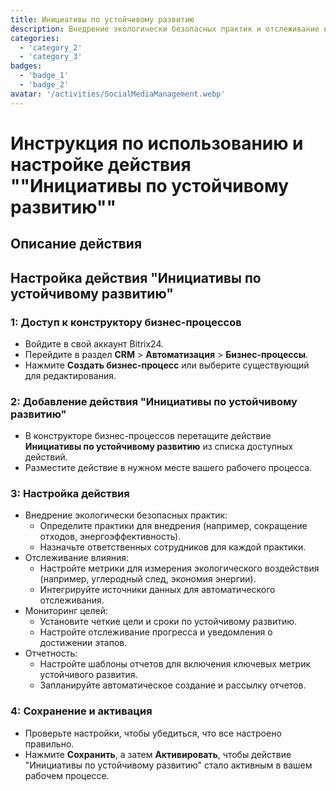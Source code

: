 ```yaml
---
title: Инициативы по устойчивому развитию
description: Внедрение экологически безопасных практик и отслеживание их влияния.
categories: 
  - 'category_2'
  - 'category_3'
badges: 
  - 'badge_1'
  - 'badge_2'
avatar: '/activities/SocialMediaManagement.webp'
---
```


# Инструкция по использованию и настройке действия ""Инициативы по устойчивому развитию""

## Описание действия

## **Настройка действия "Инициативы по устойчивому развитию"**

### 1: Доступ к конструктору бизнес-процессов
- Войдите в свой аккаунт Bitrix24.
- Перейдите в раздел **CRM** > **Автоматизация** > **Бизнес-процессы**.
- Нажмите **Создать бизнес-процесс** или выберите существующий для редактирования.

### 2: Добавление действия "Инициативы по устойчивому развитию"
- В конструкторе бизнес-процессов перетащите действие **Инициативы по устойчивому развитию** из списка доступных действий.
- Разместите действие в нужном месте вашего рабочего процесса.

### 3: Настройка действия
- Внедрение экологически безопасных практик:
  - Определите практики для внедрения (например, сокращение отходов, энергоэффективность).
  - Назначьте ответственных сотрудников для каждой практики.
- Отслеживание влияния:
  - Настройте метрики для измерения экологического воздействия (например, углеродный след, экономия энергии).
  - Интегрируйте источники данных для автоматического отслеживания.
- Мониторинг целей:
  - Установите четкие цели и сроки по устойчивому развитию.
  - Настройте отслеживание прогресса и уведомления о достижении этапов.
- Отчетность:
  - Настройте шаблоны отчетов для включения ключевых метрик устойчивого развития.
  - Запланируйте автоматическое создание и рассылку отчетов.

### 4: Сохранение и активация
- Проверьте настройки, чтобы убедиться, что все настроено правильно.
- Нажмите **Сохранить**, а затем **Активировать**, чтобы действие "Инициативы по устойчивому развитию" стало активным в вашем рабочем процессе.